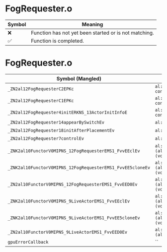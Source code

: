 # FogRequester.o
| Symbol | Meaning 
| ------------- | ------------- 
| :x: | Function has not yet been started or is not matching. 
| :white_check_mark: | Function is completed. 


# FogRequester.o
| Symbol (Mangled) | Symbol (Demangled) | Decompiled? |
| ------------- |  ------------- | ------------- |
| `_ZN2al12FogRequesterC2EPKc` | `al::FogRequester::FogRequester(char const*)` | :white_check_mark: |
| `_ZN2al12FogRequesterC1EPKc` | `al::FogRequester::FogRequester(char const*)` | :white_check_mark: |
| `_ZN2al12FogRequester4initERKNS_13ActorInitInfoE` | `al::FogRequester::init(al::ActorInitInfo const&)` | :white_check_mark: |
| `_ZN2al12FogRequester14appearBySwitchEv` | `al::FogRequester::appearBySwitch(void)` | :white_check_mark: |
| `_ZN2al12FogRequester18initAfterPlacementEv` | `al::FogRequester::initAfterPlacement(void)` | :white_check_mark: |
| `_ZN2al12FogRequester7controlEv` | `al::FogRequester::control(void)` | :white_check_mark: |
| `_ZNK2al10FunctorV0MIPNS_12FogRequesterEMS1_FvvEEclEv` | `al::FunctorV0M<al::FogRequester *,void (al::FogRequester::*)(void)>::operator()(void)const` | :white_check_mark: |
| `_ZNK2al10FunctorV0MIPNS_12FogRequesterEMS1_FvvEE5cloneEv` | `al::FunctorV0M<al::FogRequester *,void (al::FogRequester::*)(void)>::clone(void)const` | :white_check_mark: |
| `_ZN2al10FunctorV0MIPNS_12FogRequesterEMS1_FvvEED0Ev` | `al::FunctorV0M<al::FogRequester *,void (al::FogRequester::*)(void)>::~FunctorV0M()` | :white_check_mark: |
| `_ZNK2al10FunctorV0MIPNS_9LiveActorEMS1_FvvEEclEv` | `al::FunctorV0M<al::LiveActor *,void (al::LiveActor::*)(void)>::operator()(void)const` | :white_check_mark: |
| `_ZNK2al10FunctorV0MIPNS_9LiveActorEMS1_FvvEE5cloneEv` | `al::FunctorV0M<al::LiveActor *,void (al::LiveActor::*)(void)>::clone(void)const` | :white_check_mark: |
| `_ZN2al10FunctorV0MIPNS_9LiveActorEMS1_FvvEED0Ev` | `al::FunctorV0M<al::LiveActor *,void (al::LiveActor::*)(void)>::~FunctorV0M()` | :white_check_mark: |
| `gpuErrorCallback` | `` | :white_check_mark: |
